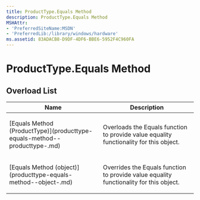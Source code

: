 ```yaml
---
title: ProductType.Equals Method
description: ProductType.Equals Method
MSHAttr:
- 'PreferredSiteName:MSDN'
- 'PreferredLib:/library/windows/hardware'
ms.assetid: 83ADACB8-D9DF-4DF6-BBE6-5952F4C960FA
---
```


# ProductType.Equals Method


## <span id="Overload_List"></span><span id="overload_list"></span><span id="OVERLOAD_LIST"></span>Overload List


<table>
<colgroup>
<col width="50%" />
<col width="50%" />
</colgroup>
<thead>
<tr class="header">
<th>Name</th>
<th>Description</th>
</tr>
</thead>
<tbody>
<tr class="odd">
<td><p>[Equals Method (ProductType)](producttype-equals-method--producttype-.md)</p></td>
<td><p>Overloads the Equals function to provide value equality functionality for this object.</p></td>
</tr>
<tr class="even">
<td><p>[Equals Method (object)](producttype-equals-method--object-.md)</p></td>
<td><p>Overrides the Equals function to provide value equality functionality for this object.</p></td>
</tr>
</tbody>
</table>

 

 

 






